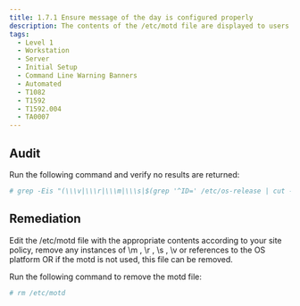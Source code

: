 ```yaml
---
title: 1.7.1 Ensure message of the day is configured properly
description: The contents of the /etc/motd file are displayed to users after login and function as a message of the day for authenticated users. Unix-based systems have typically displayed information about the OS release and patch level upon logging in to the system. This information can be useful to developers who are developing software for a particular OS platform. If mingetty(8) supports the following options, they display operating system information = \m - machine architecture \r - operating system release \s - operating system name \v - operating system version
tags:
  - Level 1
  - Workstation
  - Server
  - Initial Setup
  - Command Line Warning Banners
  - Automated
  - T1082
  - T1592
  - T1592.004
  - TA0007
---
```


## Audit
Run the following command and verify no results are returned:
```bash
# grep -Eis "(\\\v|\\\r|\\\m|\\\s|$(grep '^ID=' /etc/os-release | cut -d= -f2 | sed -e 's/"//g'))" /etc/motd
```

## Remediation
Edit the /etc/motd file with the appropriate contents according to your site policy, remove any instances of \m , \r , \s , \v or references to the OS platform OR if the motd is not used, this file can be removed.

Run the following command to remove the motd file:
```bash
# rm /etc/motd
```
